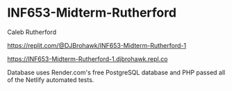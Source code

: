 # INF653-Midterm-Rutherford

Caleb Rutherford

https://replit.com/@DJBrohawk/INF653-Midterm-Rutherford-1

https://INF653-Midterm-Rutherford-1.djbrohawk.repl.co

Database uses Render.com's free PostgreSQL database and PHP passed all of the Netlify automated tests.
